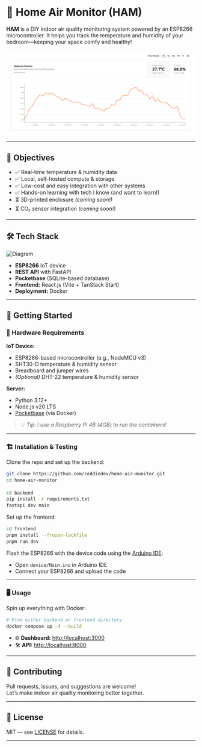 # 🥓 Home Air Monitor (HAM)

**HAM** is a DIY indoor air quality monitoring system powered by an ESP8266 microcontroller. It helps you track the temperature and humidity of your bedroom—keeping your space comfy and healthy!

![Dashboard](/public/dashboard.png)

---

## 🎯 Objectives

- ✅ Real-time temperature & humidity data
- ✅ Local, self-hosted compute & storage
- ✅ Low-cost and easy integration with other systems
- ✅ Hands-on learning with tech I know (and want to learn!)
- ⏳ 3D-printed enclosure *(coming soon!)*
- ⏳ CO₂ sensor integration *(coming soon!)*

---

## 🛠️ Tech Stack

![Diagram](/public/diagram.png)

- **ESP8266** IoT device  
- **REST API** with FastAPI  
- **Pocketbase** (SQLite-based database)  
- **Frontend:** React.js (Vite + TanStack Start)  
- **Deployment:** Docker

---

## 🚀 Getting Started

### 🧰 Hardware Requirements

**IoT Device:**
- ESP8266-based microcontroller (e.g., NodeMCU v3)
- SHT30-D temperature & humidity sensor
- Breadboard and jumper wires
- *(Optional)* DHT-22 temperature & humidity sensor

**Server:**
- Python 3.12+
- Node.js v20 LTS
- [Pocketbase](https://pocketbase.io/docs/going-to-production/#using-docker) (via Docker)

> 💡 *Tip: I use a Raspberry Pi 4B (4GB) to run the containers!*

---

### 🏗️ Installation & Testing

Clone the repo and set up the backend:

```bash
git clone https://github.com/reddiedev/home-air-monitor.git
cd home-air-monitor

cd backend
pip install -r requirements.txt
fastapi dev main
```

Set up the frontend:

```bash
cd frontend
pnpm install --frozen-lockfile
pnpm run dev
```

Flash the ESP8266 with the device code using the [Arduino IDE](https://www.arduino.cc/en/software):

- Open `device/Main.ino` in Arduino IDE
- Connect your ESP8266 and upload the code

---

### 🖥️ Usage

Spin up everything with Docker:

```bash
# From either backend or frontend directory
docker compose up -d --build
```

- 🌐 **Dashboard:** [http://localhost:3000](http://localhost:3000)
- 🛠️ **API:** [http://localhost:8000](http://localhost:8000)

---

## 🤝 Contributing

Pull requests, issues, and suggestions are welcome!  
Let’s make indoor air quality monitoring better together.

---

## 📄 License

MIT — see [LICENSE](LICENSE) for details.

---
